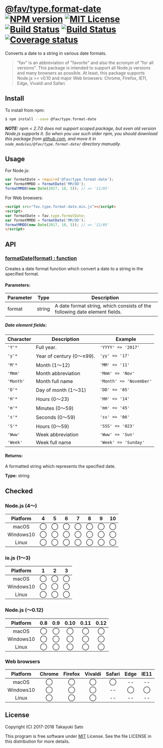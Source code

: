# [@fav/type.format-date][repo-url] [![NPM version][npm-img]][npm-url] [![MIT License][mit-img]][mit-url] [![Build Status][travis-img]][travis-url] [![Build Status][appveyor-img]][appveyor-url] [![Coverage status][coverage-img]][coverage-url]

Converts a date to a string in various date formats.

> "fav" is an abbreviation of "favorite" and also the acronym of "for all versions".
> This package is intended to support all Node.js versions and many browsers as possible.
> At least, this package supports Node.js >= v0.10 and major Web browsers: Chrome, Firefox, IE11, Edge, Vivaldi and Safari.


## Install

To install from npm:

```sh
$ npm install --save @fav/type.format-date
```

***NOTE:*** *npm < 2.7.0 does not support scoped package, but even old version Node.js supports it. So when you use such older npm, you should download this package from [github.com][repo-url], and move it in `node_modules/@fav/type.format-date/` directory manually.*


## Usage

For Node.js:

```js
var formatDate = require('@fav/type.format-date');
var formatMMDD = formatDate('MM/DD');
formatMMDD(new Date(2017, 10, 5)); // => '11/05'
```

For Web browsers:

```html
<script src="fav.type.format-date.min.js"></script>
<script>
var formatDate = fav.type.formatDate;
var formatMMDD = formatDate('MM/DD');
formatMMDD(new Date(2017, 10, 5)); // => '11/05'
</script>
```


## API

### <u>formatDate(format) : function</u>

Creates a date format function which convert a date to a string in the specified format.

#### Parameters:

| Parameter |  Type  | Description                            |
|-----------|:------:|----------------------------------------|
| format    | string | A date format string, which consists of the following date element fields. |

##### Date element fields:

| Character | Description                | Example                 |
|-----------|----------------------------|-------------------------|
| `'Y'*`    | Full year.                 | `'YYYY' => '2017'`      |
| `'y'*`    | Year of century (0〜±99). | `'yy' => '17'`          |
| `'M'*`    | Month (1〜12)              | `'MM' => '11'`          |
| `'Mmm'`   | Month abbreviation         | `'Mmm' => 'Nov'`        |
| `'Month'` | Month full name            | `'Month' => 'November'`   |
| `'D'*`    | Day of month (1〜31)       | `'DD' => '05'`            |
| `'H'*`    | Hours (0〜23)              | `'HH' => '14'`            |
| `'m'*`    | Minutes (0〜59)            | `'mm' => '45'`            |
| `'s'*`    | Seconds (0〜59)            | `'ss' => '06'`            |
| `'S'*`    | Hours (0〜59)              | `'SSS' => '023'`          |
| `'Www'`   | Week abbreviation          | `'Www' => 'Sun'`          |
| `'Week'`  | Week full name             | `'Week' => 'Sunday'`      |

#### Returns:

A formatted string which represents the specified date.

**Type:** string


## Checked                                                                      

### Node.js (4〜)

| Platform  |   4    |   5    |   6    |   7    |   8    |   9    |   10   |
|:---------:|:------:|:------:|:------:|:------:|:------:|:------:|:------:|
| macOS     |&#x25ef;|&#x25ef;|&#x25ef;|&#x25ef;|&#x25ef;|&#x25ef;|&#x25ef;|
| Windows10 |&#x25ef;|&#x25ef;|&#x25ef;|&#x25ef;|&#x25ef;|&#x25ef;|&#x25ef;|
| Linux     |&#x25ef;|&#x25ef;|&#x25ef;|&#x25ef;|&#x25ef;|&#x25ef;|&#x25ef;|

### io.js (1〜3)

| Platform  |   1    |   2    |   3    |
|:---------:|:------:|:------:|:------:|
| macOS     |&#x25ef;|&#x25ef;|&#x25ef;|
| Windows10 |&#x25ef;|&#x25ef;|&#x25ef;|
| Linux     |&#x25ef;|&#x25ef;|&#x25ef;|

### Node.js (〜0.12)

| Platform  |  0.8   |  0.9   |  0.10  |  0.11  |  0.12  |
|:---------:|:------:|:------:|:------:|:------:|:------:|
| macOS     |&#x25ef;|&#x25ef;|&#x25ef;|&#x25ef;|&#x25ef;|
| Windows10 |&#x25ef;|&#x25ef;|&#x25ef;|&#x25ef;|&#x25ef;|
| Linux     |&#x25ef;|&#x25ef;|&#x25ef;|&#x25ef;|&#x25ef;|

### Web browsers

| Platform  | Chrome | Firefox | Vivaldi | Safari |  Edge  | IE11   |
|:---------:|:------:|:-------:|:-------:|:------:|:------:|:------:|
| macOS     |&#x25ef;|&#x25ef; |&#x25ef; |&#x25ef;|   --   |   --   |
| Windows10 |&#x25ef;|&#x25ef; |&#x25ef; |   --   |&#x25ef;|&#x25ef;|
| Linux     |&#x25ef;|&#x25ef; |&#x25ef; |   --   |   --   |   --   |


## License

Copyright (C) 2017-2018 Takayuki Sato

This program is free software under [MIT][mit-url] License.
See the file LICENSE in this distribution for more details.

[repo-url]: https://github.com/sttk/fav-type.format-date/
[npm-img]: https://img.shields.io/badge/npm-v1.0.1-blue.svg
[npm-url]: https://www.npmjs.com/package/@fav/type.format-date
[mit-img]: https://img.shields.io/badge/license-MIT-green.svg
[mit-url]: https://opensource.org/licenses/MIT
[travis-img]: https://travis-ci.org/sttk/fav-type.format-date.svg?branch=master
[travis-url]: https://travis-ci.org/sttk/fav-type.format-date
[appveyor-img]: https://ci.appveyor.com/api/projects/status/github/sttk/fav-type.format-date?branch=master&svg=true
[appveyor-url]: https://ci.appveyor.com/project/sttk/fav-type-format-date
[coverage-img]: https://coveralls.io/repos/github/sttk/fav-type.format-date/badge.svg?branch=master
[coverage-url]: https://coveralls.io/github/sttk/fav-type.format-date?branch=master
